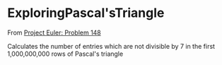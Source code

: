 # ExploringPascal'sTriangle

From [Project Euler: Problem 148](https://projecteuler.net/problem=148)

Calculates the number of entries which are not divisible by 7 in the first 1,000,000,000 rows of Pascal's triangle